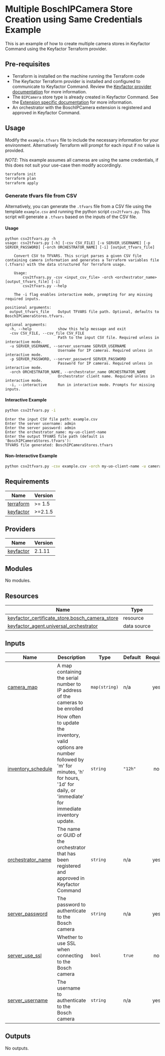 # Multiple BoschIPCamera Store Creation using Same Credentials Example

This is an example of how to create multiple camera stores in Keyfactor Command using the Keyfactor Terraform provider.

## Pre-requisites

- Terraform is installed on the machine running the Terraform code
- The Keyfactor Terraform provider is installed and configured to communicate to Keyfactor Command. Review
  the [Keyfactor provider documentation](https://registry.terraform.io/providers/keyfactor-pub/keyfactor/latest/docs)
  for more information.
- The `BIPCamera` store type is already created in Keyfactor Command. See
  the [Extension specific documentation](https://github.com/Keyfactor/bosch-ipcamera-orchestrator?tab=readme-ov-file#store-type-configuration)
  for more information.
- An orchestrator with the BoschIPCamera extension is registered and approved in Keyfactor Command.

## Usage

Modify the `example.tfvars` file to include the necessary information for your environment. Alternatively Terraform will
prompt for each input if no value is provided.

*NOTE*: This example assumes all cameras are using the same credentials, if this does not suit your use-case then modify
accordingly.

```bash
terraform init
terraform plan
terraform apply
```

### Generate tfvars file from CSV

Alternatively, you can generate the `.tfvars` file from a CSV file using the template `example.csv` and running the
python script `csv2tfvars.py`. This script will generate a `.tfvars` based on the inputs of the CSV file.

#### Usage

```text
python csv2tfvars.py -h
usage: csv2tfvars.py [-h] [-csv CSV_FILE] [-u SERVER_USERNAME] [-p SERVER_PASSWORD] [-orch ORCHESTRATOR_NAME] [-i] [output_tfvars_file]

    Convert CSV to TFVARS. This script parses a given CSV file containing camera information and generates a Terraform variables file (.tfvars) with the data structured for Terraform usage.

    Usage:
        csv2tfvars.py -csv <input_csv_file> -orch <orchestrator_name> [output_tfvars_file] [-i]
        csv2tfvars.py --help

    The -i flag enables interactive mode, prompting for any missing required inputs.

positional arguments:
  output_tfvars_file    Output TFVARS file path. Optional, defaults to BoschIPCameraStores.tfvars.

optional arguments:
  -h, --help            show this help message and exit
  -csv CSV_FILE, --csv_file CSV_FILE
                        Path to the input CSV file. Required unless in interactive mode.
  -u SERVER_USERNAME, --server_username SERVER_USERNAME
                        Username for IP cameras. Required unless in interactive mode.
  -p SERVER_PASSWORD, --server_password SERVER_PASSWORD
                        Password for IP cameras. Required unless in interactive mode.
  -orch ORCHESTRATOR_NAME, --orchestrator_name ORCHESTRATOR_NAME
                        Orchestrator client name. Required unless in interactive mode.
  -i, --interactive     Run in interactive mode. Prompts for missing inputs.
```

#### Interactive Example

```bash
python csv2tfvars.py -i
```

```text
Enter the input CSV file path: example.csv
Enter the server username: admin
Enter the server password: admin
Enter the orchestrator_name: my-uo-client-name
Enter the output TFVARS file path (default is 'BoschIPCameraStores.tfvars'): 
TFVARS file generated: BoschIPCameraStores.tfvars

```

#### Non-Interactive Example

```bash
python csv2tfvars.py -csv example.csv -orch my-uo-client-name -u camera_username -p camera_passwd
```

<!-- BEGIN_TF_DOCS -->

## Requirements

| Name                                                                      | Version |
|---------------------------------------------------------------------------|---------|
| <a name="requirement_terraform"></a> [terraform](#requirement\_terraform) | >= 1.5  |
| <a name="requirement_keyfactor"></a> [keyfactor](#requirement\_keyfactor) | >=2.1.5 |

## Providers

| Name                                                                | Version |
|---------------------------------------------------------------------|---------|
| <a name="provider_keyfactor"></a> [keyfactor](#provider\_keyfactor) | 2.1.11  |

## Modules

No modules.

## Resources

| Name                                                                                                                                                      | Type        |
|-----------------------------------------------------------------------------------------------------------------------------------------------------------|-------------|
| [keyfactor_certificate_store.bosch_camera_store](https://registry.terraform.io/providers/keyfactor-pub/keyfactor/latest/docs/resources/certificate_store) | resource    |
| [keyfactor_agent.universal_orchestrator](https://registry.terraform.io/providers/keyfactor-pub/keyfactor/latest/docs/data-sources/agent)                  | data source |

## Inputs

| Name                                                                                       | Description                                                                                                                                                            | Type          | Default | Required |
|--------------------------------------------------------------------------------------------|------------------------------------------------------------------------------------------------------------------------------------------------------------------------|---------------|---------|:--------:|
| <a name="input_camera_map"></a> [camera\_map](#input\_camera\_map)                         | A map containing the serial number to IP address of the cameras to be enrolled                                                                                         | `map(string)` | n/a     |   yes    |
| <a name="input_inventory_schedule"></a> [inventory\_schedule](#input\_inventory\_schedule) | How often to update the inventory, valid options are number followed by 'm' for minutes, 'h' for hours, '1d' for daily, or 'immediate' for immediate inventory update. | `string`      | `"12h"` |    no    |
| <a name="input_orchestrator_name"></a> [orchestrator\_name](#input\_orchestrator\_name)    | The name or GUID of the orchestrator that has been registered and approved in Keyfactor Command                                                                        | `string`      | n/a     |   yes    |
| <a name="input_server_password"></a> [server\_password](#input\_server\_password)          | The password to authenticate to the Bosch camera                                                                                                                       | `string`      | n/a     |   yes    |
| <a name="input_server_use_ssl"></a> [server\_use\_ssl](#input\_server\_use\_ssl)           | Whether to use SSL when connecting to the Bosch camera                                                                                                                 | `bool`        | `true`  |    no    |
| <a name="input_server_username"></a> [server\_username](#input\_server\_username)          | The username to authenticate to the Bosch camera                                                                                                                       | `string`      | n/a     |   yes    |

## Outputs

No outputs.
<!-- END_TF_DOCS -->